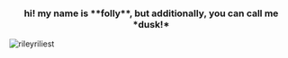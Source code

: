 <h3 align="center">hi! my name is **folly**, but additionally, you can call me *dusk!*</h3>

<p align="left"> <img src="https://komarev.com/ghpvc/?username=rileyriliest&label=Profile%20views&color=0e75b6&style=flat" alt="rileyriliest" /> </p>


